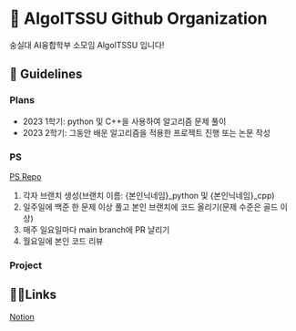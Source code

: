 # 🙋‍ AlgoITSSU Github Organization
숭실대 AI융합학부 소모임 AlgoITSSU 입니다!   

## 🌈 Guidelines
### Plans
- 2023 1학기: python 및 C++을 사용하여 알고리즘 문제 풀이
- 2023 2학기: 그동안 배운 알고리즘을 적용한 프로젝트 진행 또는 논문 작성

### PS
<a href="https://github.com/AlgoITSSU/Personal_study_repo">PS Repo</a>
1. 각자 브랜치 생성(브랜치 이름: {본인닉네임}_python 및 {본인닉네임}_cpp)
2. 일주일에 백준 한 문제 이상 풀고 본인 브랜치에 코드 올리기(문제 수준은 골드 이상)
3. 매주 일요일마다 main branch에 PR 날리기
4. 월요일에 본인 코드 리뷰

### Project

## 👩‍💻Links
<a href="https://www.notion.so/56741ab5e3154ba796cc297e5ce6faa3?pvs=4">Notion</a>
<!--

**Here are some ideas to get you started:**

🙋‍♀️ A short introduction - what is your organization all about?
🌈 Contribution guidelines - how can the community get involved?
👩‍💻 Useful resources - where can the community find your docs? Is there anything else the community should know?
🍿 Fun facts - what does your team eat for breakfast?
🧙 Remember, you can do mighty things with the power of [Markdown](https://docs.github.com/github/writing-on-github/getting-started-with-writing-and-formatting-on-github/basic-writing-and-formatting-syntax)
-->
